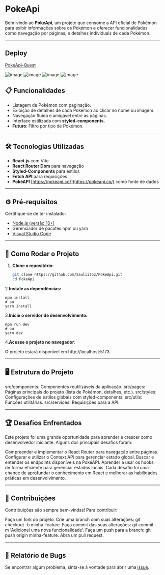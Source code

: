 # PokeApi  

Bem-vindo ao **PokeApi**, um projeto que consome a API oficial de Pokémon para exibir informações sobre os Pokémon e oferecer funcionalidades como navegação por páginas, e detalhes individuais de cada Pokémon.  

---

## Deploy

[PokeApi-Quest](bit.ly/41x9mJX)

![image](https://github.com/user-attachments/assets/d7d0e73f-8ba0-46e3-aafd-66c7352486b8)
![image](https://github.com/user-attachments/assets/6c9ea689-51c9-48ea-ac01-9fc96dde0ac8)
![image](https://github.com/user-attachments/assets/2d0e42b4-e9d0-4f9e-87eb-8a71a0ec8336)
![image](https://github.com/user-attachments/assets/8c918603-e2e1-4586-9882-7194a305c05a)







## 📋 Funcionalidades  

- Listagem de Pokémon com paginação.  
- Exibição de detalhes de cada Pokémon ao clicar no nome ou imagem.  
- Navegação fluida e amigável entre as páginas.  
- Interface estilizada com **styled-components**.  
- **Futuro**: Filtro por tipo de Pokémon.  

---

## 🛠️ Tecnologias Utilizadas  

- **React.js** com Vite  
- **React Router Dom** para navegação  
- **Styled-Components** para estilos  
- **Fetch API** para requisições  
- **PokéAPI** [https://pokeapi.co/](https://pokeapi.co/) como fonte de dados  

---

## ⚙️ Pré-requisitos  

Certifique-se de ter instalado:  

- [Node.js (versão 16+)](https://nodejs.org/pt/download)
- Gerenciador de pacotes npm ou yarn
- [Visual Studio Code](https://code.visualstudio.com/download)

---

## 🚀 Como Rodar o Projeto  

1. **Clone o repositório:**  

   ```bash 
   git clone https://github.com/Sauliitoz/PokeApi.git  
   cd PokeApi  
2.**Instale as dependências:**

    npm install  
    # ou  
    yarn install  
    
3.**Inicie o servidor de desenvolvimento:**

    npm run dev  
    # ou  
    yarn dev  
    
4.**Acesse o projeto no navegador:**

O projeto estará disponível em http://localhost:5173.

---

## 🖥️ Estrutura do Projeto
src/components: Componentes reutilizáveis da aplicação.
src/pages: Páginas principais do projeto (lista de Pokémon, detalhes, etc.).
src/styles: Configurações de estilos globais com styled-components.
src/utils: Funções utilitárias.
src/services: Requisições para a API.

---

## 🏆 Desafios Enfrentados
Este projeto foi uma grande oportunidade para aprender e crescer como desenvolvedor iniciante. Alguns dos principais desafios foram:

Compreender e implementar o React Router para navegação entre páginas.
Configurar e utilizar o Context API para gerenciar estado global.
Buscar e entender os endpoints disponíveis na PokéAPI.
Aprender a usar os hooks de forma eficiente para gerenciar estados locais.
Cada desafio foi uma chance de aprofundar o conhecimento em React e melhorar as habilidades práticas em desenvolvimento.

---

## 🌟 Contribuições
Contribuições são sempre bem-vindas! Para contribuir:

Faça um fork do projeto.
Crie uma branch com suas alterações: git checkout -b minha-feature.
Faça commit das suas alterações: git commit -m 'Adicionei uma nova funcionalidade'.
Faça um push para a branch: git push origin minha-feature.
Abra um pull request.

---

## 🐛 Relatório de Bugs
Se encontrar algum problema, sinta-se à vontade para abrir uma [issue](https://github.com/Sauliitoz/PokeApi/issues).
